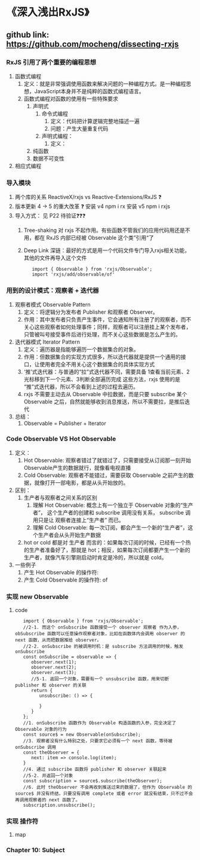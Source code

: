 # 《深入浅出RxJS》

## github link: <https://github.com/mocheng/dissecting-rxjs>

### RxJS 引用了两个重要的编程思想

1. 函数式编程
   1. 定义：就是非常强调使用函数来解决问题的一种编程方式。是一种编程思想，JavaScript本身并不是纯粹的函数式编程语言。
   2. 函数式编程对函数的使用有一些特殊要求
      1. 声明式
         1. 命令式编程
            1. 定义：代码把计算逻辑完整地描述一遍
            2. 问题：产生大量重复代码
         2. 声明式编程：
            1. 定义：
      2. 纯函数
      3. 数据不可变性
2. 相应式编程

### 导入模块

1. 两个库的关系 ReactiveX/rxjs vs Reactive-Extensions/RxJS ❓
2. 版本更新 4 -> 5 的重大改革 ❓ 安装 v4 npm i rx 安装 v5 npm i rxjs
3. 导入方式： 见 P22 待验证❓❓❓
   1. Tree-shaking 对 rxjs 不起作用。有些函数不管我们的应用代码用还是不用，都在 RxJS 内部已经被 Observable 这个类”引用“了
   2. Deep Link 深链：最好的方式是用一个代码文件专门导入rxjs相关功能，其他的文件再导入这个文件

      ```code
         import { Observable } from 'rxjs/Observable';
         import 'rxjs/add/observable/of'
      ```

### 用到的设计模式：观察者 + 迭代器

1. 观察者模式 Observable Pattern
   1. 定义：将逻辑分为发布者 Publisher 和观察者 Observer。
   2. 作用：其中发布者只负责产生事件，它会通知所有注册了的观察者，而不关心这些观察者如何处理事件；同样，观察者可以注册挂上某个发布者，只管被叫号接受事件后进行处理，而不关心这些数据是怎么产生的。
2. 迭代器模式 Iterator Pattern
   1. 定义：遍历器是指能够遍历一个数据集合的对象。
   2. 作用：但数据集合的实现方式很多，所以迭代器就是提供一个通用的接口，让使用者完全不用关心这个数据集合的具体实现方式
   3. ‘推’式迭代器：与普通的“拉”式迭代器不同，需要具备 1查看当前元素、2光标移到下一个元素、3判断全部遍历完成 这些方法，rxjs 使用的是 “推”式迭代器，所以不会看到上述的过程去遍历。
   4. rxjs 不需要主动去从 Observable 中拉数据，而是只要 subscribe 某个 Observable 之后，自然就能够收到消息推送，所以不需要拉，是推后迭代
3. 总结：
   1. Observable = Publisher + Iterator


### Code Observable VS Hot Observable
1. 定义：
   1. Hot Observable: 观察者错过了就错过了，只需要接受从订阅那一刻开始Observable产生的数据就行，就像看电视直播
   2. Cold Observable: 观察者不能错过，需要获取 Observable 之前产生的数据，就像打开一部电影，都是从头开始放的。
2. 区别：
   1. 生产者与观察者之间关系的区别
      1. 理解 Hot Observable: 概念上有一个独立于 Observable 对象的“生产者”， 这个生产者的创建和 subscribe 调用没有关系， subscribe 调用只是让 观察者连接上“生产者” 而已。
      2. 理解 Cold Observable: 每一次订阅，都会产生一个新的“生产者”，这个生产者会从头开始生产数据
   2. hot or cold 都是对 生产者 而言的：如果每次订阅的时候，已经有一个热的生产者准备好了，那就是 hot；相反，如果每次订阅都要产生一个新的生产者，就像汽车引擎刚启动时肯定是冷的，所以就是 cold。
3. 一些例子
   1. 产生 Hot Observable 的操作符:
   2. 产生 Cold Observable 的操作符: of


### 实现 new Observable 
1. code

   ```code
      import { Observable } from 'rxjs/Observable';
      //2-1. 而这个 onSubscribe 函数接受一个 observer 观察者 作为入参，obSubscribe 函数可以任意操作观察者对象，比如在函数体内会调用 observer 的 next 函数，从而把数据推给 observer。
      //2-2. onSubscribe 的被调用时机：是 subscribe 方法调用的时候，触发 onSubscribe
      const onSubscribe = observable => {
         observer.next(1);
         observer.next(2);
         observer.next(3);
         //5-1. 返回一个对象，需要有一个 unsubscribe 函数，用来切断 publisher 和 observer 的关联
         return {
            unsubscribe: () => {

            }
         }
      };
      //1. onSubscribe 函数作为 Observable 构造函数的入参，完全决定了 Observable 对象的行为
      const source$ = new Observable(onSubscribe);
      //3. 观察者没有什么特别之处，只要求它必须有一个 next 函数，等待被 onSubscribe 调用
      const theObserver = {
         next: item => console.log(item);
      }
      //4. 通过 subscribe 函数将 publisher 和 observer 关联起来
      //5-2. 并返回一个对象
      const subscription = source$.subscribe(theObserver);
      //6. 此时 theObserver 不会再收到推送过来的数据了，但作为 Observable 的 source$ 并没有终结，只要没有调用 complete 或者 error 就没有结束，只不过不会再调用观察者的 next 函数了。
      subscription.unsubscribe();

   ```

### 实现 操作符

1. map

### Chapter 10: Subject 